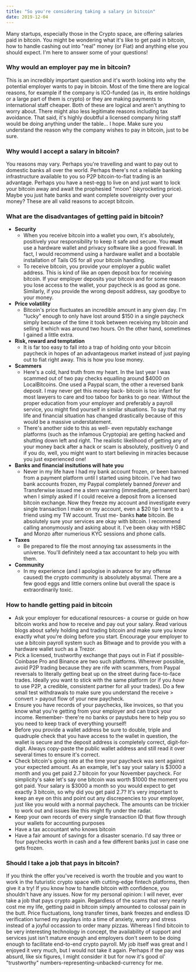 ```yaml
---
title: "So you're considering taking a salary in bitcoin"
date: 2019-12-04
---
```

Many startups, especially those in the Crypto space, are offering salaries paid in bitcoin. You might be wondering what it's like to get paid in bitcoin, how to handle cashing out into "real" money (or Fiat) and anything else you should expect. I'm here to answer some of your questions!

### Why would an employer pay me in bitcoin?
This is an incredibly important question and it's worth looking into why the potential employer wants to pay in bitcoin. Most of the time there are logical reasons, for example if the company is ICO-funded (as in, its entire holdings or a large part of them is crypto) or they are making payments to international staff cheaper. Both of these are logical and aren't anything to worry about. There might also less legitimate reasons including tax avoidance. That said, it's highly doubtful a licensed company hiring staff would be doing anything under the table... I hope. Make sure you understand the reason why the company wishes to pay in bitcoin, just to be sure.

### Why would I accept a salary in bitcoin?
You reasons may vary. Perhaps you're travelling and want to pay out to domestic banks all over the world. Perhaps there's not a reliable banking infrastructure available to you so P2P bitcoin-to-fiat trading is an advantage. Perhaps you have a nest-egg to live on and just want to lock your bitcoin away and await the prophesied "moon" (skyrocketing price). Maybe you just hate banks and want complete sovereignty over your money? These are all valid reasons to accept bitcoin.

### What are the disadvantages of getting paid in bitcoin?
- **Security**
	- When you receive bitcoin into a wallet you own, it's absolutely, positively your responsibility to keep it safe and secure. You **must** use a hardware wallet and privacy software like a good firewall. In fact, I would recommend using a hardware wallet and a bootable installation of Tails OS for all your bitcoin handling.
	- To receive bitcoin, you provide your employer a public wallet address. This is kind of like an open deposit box for receiving bitcoin. If your employer deposits your bitcoin and for some reason you lose access to the wallet, your paycheck is as good as gone. Similarly, if you provide the wrong deposit address, say goodbye to your money.
- **Price volatility**
	- Bitcoin's price fluctuates an incredible amount in any given day. I'm "lucky" enough to only have lost around $150 in a single paycheck simply because of the time it took between receiving my bitcoin and selling it which was around two hours. On the other hand, sometimes I gained a little extra.
- **Risk, reward and temptation**
	- It is far too easy to fall into a trap of holding onto your bitcoin paycheck in hopes of an advantageous market instead of just paying out to fiat right away. This is how you lose money.
- **Scammers**
	- Here's a cold, hard truth from my heart. In the last year I was scammed out of two pay checks equalling around $4000 on LocalBitcoins. One used a Paypal scam, the other a reversed bank deposit. I may never get this money back- bitcoin is too infant for most lawyers to care and too taboo for banks to go near. Without the proper education from your employer and preferably a payroll service, you might find yourself in similar situations. To say that my life and financial situation has changed drastically because of this would be a massive understatement.
	- There's another side to this as well- even reputably exchange platforms (such as the infamous Cryptopia) are getting hacked and shutting down left and right. The realistic likelihood of getting any of your money back after a hack or scam is absolutely, positively 0 and if you do, well, you might want to start believing in miracles because you just experienced one!
- **Banks and financial insitutions will hate you**
	- Never in my life have I had my bank account frozen, or been banned from a payment platform until I started using bitcoin. I've had two bank accounts frozen, my Paypal completely banned *forever* and Transferwise issued me a stern warning (immediate, permanent ban) when I simply asked if I could receive a deposit from a licensed bitcoin exchange. Now they freeze my account and investigate every single transaction I make on my account, even a $20 tip I sent to a friend using my TW account. Trust me- banks **hate** bitcoin. Be absolutely sure your services are okay with bitcoin. I recommend calling anonymously and asking about it. I've been okay with HSBC and Monzo after numerious KYC sessions and phone calls.
- **Taxes**
	- Be prepared to file the most annoying tax assessments in the universe. You'll definitely need a tax accountant to help you with them.
- **Community**
	- In my experience (and I apologise in advance for any offense caused) the crypto community is absolutely abysmal. There are a few good eggs and little corners online but overall the space is extraordinarily toxic.

### How to handle getting paid in bitcoin
- Ask your employer for educational resources- a course or guide on how bitcoin works and how to receive and pay out your salary. Read various blogs about safely holding and trading bitcoin and make sure you know exactly what you're doing before you start. Encourage your employer to use a bitcoin payroll system such as Bitwage and to provide you with a hardware wallet such as a Trezor.
- Pick a licensed, trustworthy exchange that pays out in Fiat if possible- Coinbase Pro and Binance are two such platforms. Wherever possible, avoid P2P trading because they are rife with scammers, from Paypal reversals to literally getting beat up on the street during face-to-face trades. Ideally you want to stick with the same platform (or if you *have* to use P2P, a credible, consistent partner for all your trades). Do a few small test withdrawals to make sure you understand the receive > convert > payout flow of your new paycheck.
- Ensure you have records of your paychecks, like invoices, so that you know what you're getting from your employer and can track your income. Remember- there're no banks or paystubs here to help you so you need to keep track of everything yourself!
- Before you provide a wallet address be sure to double, triple and quadruple check that you have access to the wallet in question, the wallet is secure and the deposit address is completely correct, digit-for-digit. Always copy-paste the public wallet address and still read it over several times to ensure it's correct.
- Check bitcoin's going rate at the time your paycheck was sent against your expected amount. As an example, let's say your salary is $3000 a month and you get paid 2.7 bitcoin for your November paycheck. For simplicity's sake let's say one bitcoin was worth $1000 the moment you got paid. Your salary is $3000 a month so you would expect to get exactly 3 bitcoin, so why did you get paid 2.7? It's very important to keep an eye on this and point out any discrepencies to your employer, just like you would with a normal paycheck. The amounts can be trickier to work out and issues like this might fly under the radar.
- Keep your own records of every single transaction ID that flow through your wallets for accounting purposes
- Have a tax accountant who knows bitcoin
- Have a fair amount of savings for a disaster scenario. I'd say three or four paychecks worth in cash and a few different banks just in case one gets frozen.

### Should I take a job that pays in bitcoin?
If you think the offer you've received is worth the trouble and you want to work in the futuristic crypto space with cutting-edge fintech platforms, then give it a try! If you know how to handle bitcoin with confidence, you shouldn't have any issues.
Now for my personal opinion: I will never, ever take a job that pays crypto again. Regardless of the scams that very nearly cost me my life, getting paid in bitcoin simply amounted to colossal pain in the butt. Price fluctuations, long transfer times, bank freezes and endless ID verification turned my paydays into a time of anxiety, worry and stress instead of a joyful occassion to order many pizzas. Whereas I find bitcoin to be very interesting technology in concept, the availability of support and services just isn't mature enough and employers don't seem to be doing enough to facilitate end-to-end crypto payroll. My job itself was great and I enjoyed it very much, but I would not take it again. Perhaps if the pay was absurd, like six figures, I might consider it but for now it's good ol' "trustworthy" numbers-representing-unbacked-currency for me.